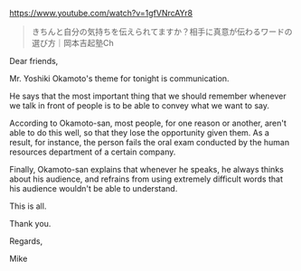 https://www.youtube.com/watch?v=1gfVNrcAYr8

> きちんと自分の気持ちを伝えられてますか？相手に真意が伝わるワードの選び方｜岡本吉起塾Ch

Dear friends,

Mr. Yoshiki Okamoto's theme for tonight is communication.

He says that the most important thing that we should remember whenever we talk in front of people is to be able to convey what we want to say.

According to Okamoto-san, most people, for one reason or another, aren't able to do this well, so that they lose the opportunity given them. As a result, for instance, the person fails the oral exam conducted by the human resources department of a certain company.

Finally, Okamoto-san explains that whenever he speaks, he always thinks about his audience, and refrains from using extremely difficult words that his audience wouldn't be able to understand.

This is all.

Thank you.

Regards,

Mike
